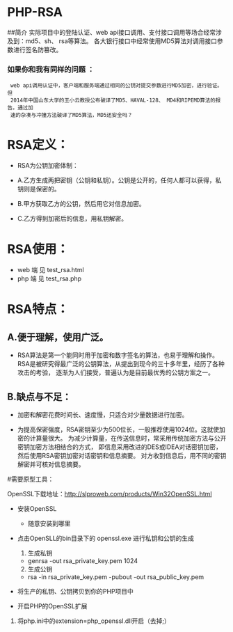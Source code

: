 # PHP-RSA

##简介
    实际项目中的登陆认证、web api接口调用、支付接口调用等场合经常涉及到：md5、sh、 rsa等算法。
    各大银行接口中经常使用MD5算法对调用接口参数进行签名防篡改。


### 如果你和我有同样的问题 ：
     web api调用认证中，客户端和服务端通过相同的公钥对提交参数进行MD5加密，进行验证。但
     2014年中国山东大学的王小云教授公布破译了MD5、HAVAL-128、 MD4和RIPEMD算法的报告。通过加
     速的杂凑与冲撞方法破译了MD5算法，MD5还安全吗？
     
# RSA定义：


* RSA为公钥加密体制：

* A.乙方生成两把密钥（公钥和私钥）。公钥是公开的，任何人都可以获得，私钥则是保密的。

* B.甲方获取乙方的公钥，然后用它对信息加密。

* C.乙方得到加密后的信息，用私钥解密。

# RSA使用：
* web 端 见  test_rsa.html
* php 端 见  test_rsa.php


# RSA特点：

## A.便于理解，使用广泛。

* RSA算法是第一个能同时用于加密和数字签名的算法，也易于理解和操作。
RSA是被研究得最广泛的公钥算法，从提出到现今的三十多年里，经历了各种攻击的考验，
逐渐为人们接受，普遍认为是目前最优秀的公钥方案之一。

## B.缺点与不足：
* 加密和解密花费时间长、速度慢，只适合对少量数据进行加密。

* 为提高保密强度，RSA密钥至少为500位长，一般推荐使用1024位。这就使加密的计算量很大。
为减少计算量，在传送信息时，常采用传统加密方法与公开密钥加密方法相结合的方式，
即信息采用改进的DES或IDEA对话密钥加密，然后使用RSA密钥加密对话密钥和信息摘要。
对方收到信息后，用不同的密钥解密并可核对信息摘要。

#需要原型工具：

OpenSSL下载地址：http://slproweb.com/products/Win32OpenSSL.html 


* 安装OpenSSL

    * 随意安装到哪里

* 点击OpenSLL的bin目录下的 openssl.exe 进行私钥和公钥的生成

    1. 生成私钥
    *  genrsa -out rsa_private_key.pem 1024 
    2. 生成公钥
    *  rsa -in rsa_private_key.pem -pubout -out rsa_public_key.pem   

* 将生产的私钥、公钥拷贝到你的PHP项目中

* 开启PHP的OpenSSL扩展

1. 将php.ini中的extension=php_openssl.dll开启（去掉;）
    

